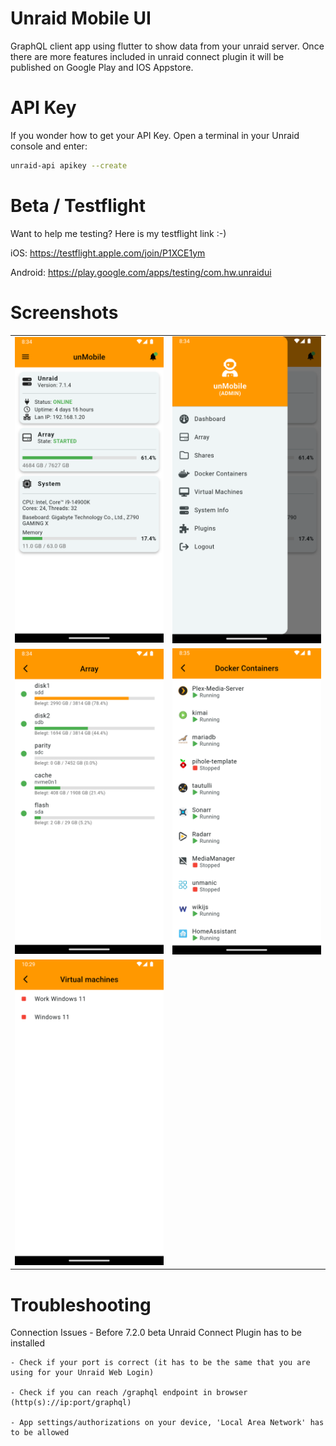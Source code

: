 # Unraid Mobile UI

GraphQL client app using flutter to show data from your unraid server.
Once there are more features included in unraid connect plugin it will be published on Google Play and IOS Appstore.

# API Key

If you wonder how to get your API Key.
Open a terminal in your Unraid console and enter:
```sh
unraid-api apikey --create
```

# Beta / Testflight
Want to help me testing? Here is my testflight link :-)

iOS:
https://testflight.apple.com/join/P1XCE1ym

Android:
https://play.google.com/apps/testing/com.hw.unraidui

# Screenshots
<table>
    <tr>
        <td>
            <img src="https://github.com/s3ppo/unraid_mobile_ui/blob/main/assets/dashboard.png" width="300">
        </td>
        <td>
            <img src="https://github.com/s3ppo/unraid_mobile_ui/blob/main/assets/menu.png" width="300">
        </td>
    <tr>
    <tr>
        <td>
            <img src="https://github.com/s3ppo/unraid_mobile_ui/blob/main/assets/array.png" width="300">
        </td>
        <td>
            <img src="https://github.com/s3ppo/unraid_mobile_ui/blob/main/assets/dockers.png" width="300">
        </td>
    </tr>
    <tr>
        <td>
            <img src="https://github.com/s3ppo/unraid_mobile_ui/blob/main/assets/vms.png" width="300">
        </td>
        <td>
            &nbsp;
        </td>
    </tr>
</table>

# Troubleshooting

Connection Issues
    - Before 7.2.0 beta Unraid Connect Plugin has to be installed
    
    - Check if your port is correct (it has to be the same that you are using for your Unraid Web Login)
    
    - Check if you can reach /graphql endpoint in browser (http(s)://ip:port/graphql)
    
    - App settings/authorizations on your device, 'Local Area Network' has to be allowed
    
